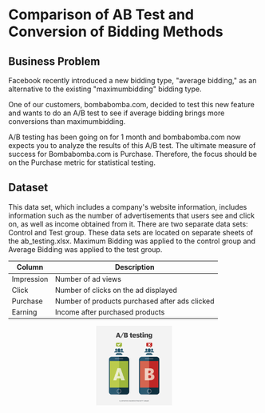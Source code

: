 # Comparison of AB Test and Conversion of Bidding Methods

## Business Problem

Facebook recently introduced a new bidding type, "average bidding," as an alternative to the existing "maximumbidding" bidding type.

One of our customers, bombabomba.com, decided to test this new feature and wants to do an A/B test to see if average bidding brings more conversions than maximumbidding.

A/B testing has been going on for 1 month and bombabomba.com now expects you to analyze the results of this A/B test. The ultimate measure of success for Bombabomba.com is Purchase. Therefore, the focus should be on the Purchase metric for statistical testing.

## Dataset

This data set, which includes a company's website information, includes information such as the number of advertisements that users see and click on, as well as income obtained from it. There are two separate data sets: Control and Test group. These data sets are located on separate sheets of the ab_testing.xlsx. Maximum Bidding was applied to the control group and Average Bidding was applied to the test group.

| Column     | Description                                    |
|------------|------------------------------------------------|
| Impression | Number of ad views                             |
| Click      | Number of clicks on the ad displayed           |
| Purchase   | Number of products purchased after ads clicked | 
| Earning    | Income after purchased products                | 

<p align="center" width="100%">
    <img width="30%" src="AB_testing.png">
</p>
